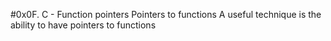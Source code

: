 #0x0F. C - Function pointers
Pointers to functions
A useful technique is the ability to have pointers to functions

